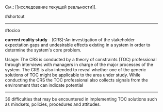 См.: [[исследование текущей реальности]].

#shortcut




<hr/>

#tocico

<b>current reality study</b> - (CRS)-An investigation of the stakeholder expectation gaps and undesirable effects existing in a system in order to determine the system's core problem.

Usage: The CRS is conducted by a theory of constraints (TOC) professional through interviews with managers in charge of the major processes of the system.  The CRS is also intended to reveal whether one of the generic solutions of TOC might be applicable to the area under study.  While conducting the CRS the TOC professional also collects signals from the environment that can indicate potential 
<hr/>
39 
difficulties that may be encountered in implementing TOC solutions such as mindsets, policies, procedures and attitudes. 



